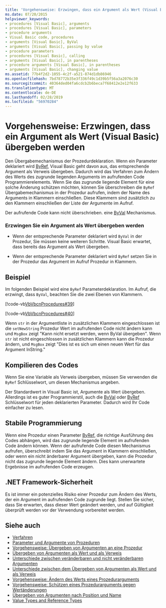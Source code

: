 ```yaml
---
title: 'Vorgehensweise: Erzwingen, dass ein Argument als Wert (Visual Basic) übergeben werden'
ms.date: 07/20/2015
helpviewer_keywords:
- procedures [Visual Basic], arguments
- procedures [Visual Basic], parameters
- procedure arguments
- Visual Basic code, procedures
- arguments [Visual Basic], ByVal
- arguments [Visual Basic], passing by value
- procedure parameters
- procedures [Visual Basic], calling
- arguments [Visual Basic], in parentheses
- procedure arguments [Visual Basic], in parentheses
- arguments [Visual Basic], changing value
ms.assetid: 77b4f2d2-1055-4c2f-a521-874d1db86946
ms.openlocfilehash: 7bd78772b35e3f336f49c1d39b5f56a3a2076c30
ms.sourcegitcommit: 40364ded04fa6cdcb2b6beca7f68412e2e12f633
ms.translationtype: MT
ms.contentlocale: de-DE
ms.lasthandoff: 02/28/2019
ms.locfileid: "56970284"
---
```

# <a name="how-to-force-an-argument-to-be-passed-by-value-visual-basic"></a>Vorgehensweise: Erzwingen, dass ein Argument als Wert (Visual Basic) übergeben werden
Den Übergabemechanismus der Prozedurdeklaration. Wenn ein Parameter deklariert wird [ByRef](../../../../visual-basic/language-reference/modifiers/byref.md), Visual Basic geht davon aus, das entsprechende Argument als Verweis übergeben. Dadurch wird das Verfahren zum Ändern des Werts des zugrunde liegenden Arguments im aufrufenden Code Programmierelements. Wenn Sie das zugrunde liegende Element für eine solche Änderung schützen möchten, können Sie überschreiben die `ByRef` Übergabemechanismus in der Prozedur aufrufen, indem der Name des Arguments in Klammern einschließen. Diese Klammern sind zusätzlich zu den Klammern einschließen der Liste der Argumente im Aufruf.  
  
 Der aufrufende Code kann nicht überschrieben. eine [ByVal](../../../../visual-basic/language-reference/modifiers/byval.md) Mechanismus.  
  
### <a name="to-force-an-argument-to-be-passed-by-value"></a>Erzwingen Sie ein Argument als Wert übergeben werden  
  
-   Wenn der entsprechende Parameter deklariert wird `ByVal` in der Prozedur, Sie müssen keine weiteren Schritte. Visual Basic erwartet, dass bereits das Argument als Wert übergeben.  
  
-   Wenn der entsprechende Parameter deklariert wird `ByRef` setzen Sie in der Prozedur das Argument im Aufruf Prozedur in Klammern.  
  
## <a name="example"></a>Beispiel  
 Im folgenden Beispiel wird eine `ByRef` Parameterdeklaration. Im Aufruf, die erzwingt, dass `ByVal`, beachten Sie die zwei Ebenen von Klammern.  
  
 [!code-vb[VbVbcnProcedures#39](~/samples/snippets/visualbasic/VS_Snippets_VBCSharp/VbVbcnProcedures/VB/Class1.vb#39)]  
  
 [!code-vb[VbVbcnProcedures#40](~/samples/snippets/visualbasic/VS_Snippets_VBCSharp/VbVbcnProcedures/VB/Class1.vb#40)]  
  
 Wenn `str` in der Argumentliste in zusätzlichen Klammern eingeschlossen ist die `setNewString` Prozedur Wert im aufrufenden Code nicht ändern kann und `MsgBox` zeigt "Kann nicht ersetzt werden, wenn ByVal übergeben". Wenn `str` ist nicht eingeschlossen in zusätzlichen Klammern kann die Prozedur ändern, und `MsgBox` zeigt "Dies ist es sich um einen neuen Wert für das Argument InString."  
  
## <a name="compiling-the-code"></a>Kompilieren des Codes  
 Wenn Sie eine Variable als Verweis übergeben, müssen Sie verwenden die `ByRef` Schlüsselwort, um diesen Mechanismus angeben.  
  
 Der Standardwert in Visual Basic ist, Argumente als Wert übergeben. Allerdings ist es guter Programmierstil, auch die [ByVal](../../../../visual-basic/language-reference/modifiers/byval.md) oder [ByRef](../../../../visual-basic/language-reference/modifiers/byref.md) Schlüsselwort für jeden deklarierten Parameter. Dadurch wird Ihr Code einfacher zu lesen.  
  
## <a name="robust-programming"></a>Stabile Programmierung  
 Wenn eine Prozedur einen Parameter [ByRef](../../../../visual-basic/language-reference/modifiers/byref.md), die richtige Ausführung des Codes abhängen, wird das zugrunde liegende Element im aufrufenden Code ändern können. Wenn der aufrufende Code diesen Mechanismus aufrufen, überschreibt indem Sie das Argument in Klammern einschließen, oder wenn ein nicht änderbarer Argument übergeben, kann die Prozedur nicht das zugrunde liegende Element ändern. Dies kann unerwartete Ergebnisse im aufrufenden Code erzeugen.  
  
## <a name="net-framework-security"></a>.NET Framework-Sicherheit  
 Es ist immer ein potenzielles Risiko einer Prozedur zum Ändern des Werts, der ein Argument im aufrufenden Code zugrunde liegt. Stellen Sie sicher, dass Sie erwarten, dass dieser Wert geändert werden, und auf Gültigkeit überprüft werden vor der Verwendung vorbereitet werden.  
  
## <a name="see-also"></a>Siehe auch
- [Verfahren](./index.md)
- [Parameter und Argumente von Prozeduren](./procedure-parameters-and-arguments.md)
- [Vorgehensweise: Übergeben von Argumenten an eine Prozedur](./how-to-pass-arguments-to-a-procedure.md)
- [Übergeben von Argumenten als Wert und als Verweis](./passing-arguments-by-value-and-by-reference.md)
- [Unterschiede zwischen veränderbaren und nicht veränderbaren Argumenten](./differences-between-modifiable-and-nonmodifiable-arguments.md)
- [Unterschiede zwischen dem Übergeben von Argumenten als Wert und als Verweis](./differences-between-passing-an-argument-by-value-and-by-reference.md)
- [Vorgehensweise: Ändern des Werts eines Prozedurarguments](./how-to-change-the-value-of-a-procedure-argument.md)
- [Vorgehensweise: Schützen eines Prozedurarguments gegen Wertänderungen](./how-to-protect-a-procedure-argument-against-value-changes.md)
- [Übergeben von Argumenten nach Position und Name](./passing-arguments-by-position-and-by-name.md)
- [Value Types and Reference Types](../../../../visual-basic/programming-guide/language-features/data-types/value-types-and-reference-types.md)
